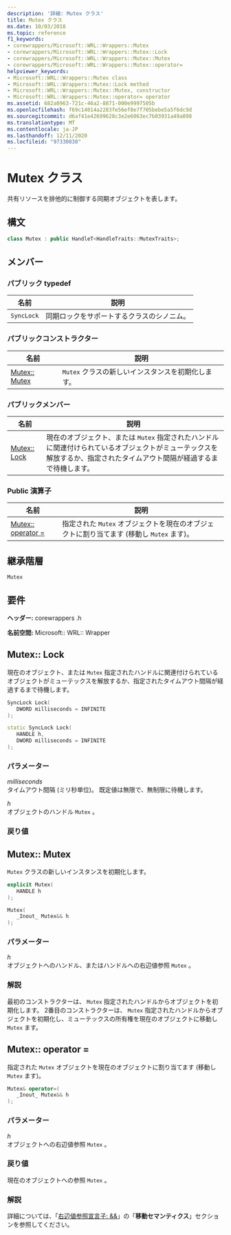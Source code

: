 ```yaml
---
description: '詳細: Mutex クラス'
title: Mutex クラス
ms.date: 10/03/2018
ms.topic: reference
f1_keywords:
- corewrappers/Microsoft::WRL::Wrappers::Mutex
- corewrappers/Microsoft::WRL::Wrappers::Mutex::Lock
- corewrappers/Microsoft::WRL::Wrappers::Mutex::Mutex
- corewrappers/Microsoft::WRL::Wrappers::Mutex::operator=
helpviewer_keywords:
- Microsoft::WRL::Wrappers::Mutex class
- Microsoft::WRL::Wrappers::Mutex::Lock method
- Microsoft::WRL::Wrappers::Mutex::Mutex, constructor
- Microsoft::WRL::Wrappers::Mutex::operator= operator
ms.assetid: 682a0963-721c-46a2-8871-000e9997505b
ms.openlocfilehash: f69c14014a2283fe56ef8e7f705bebe5a5f6dc9d
ms.sourcegitcommit: d6af41e42699628c3e2e6063ec7b03931a49a098
ms.translationtype: MT
ms.contentlocale: ja-JP
ms.lasthandoff: 12/11/2020
ms.locfileid: "97330838"
---
```

# <a name="mutex-class"></a>Mutex クラス

共有リソースを排他的に制御する同期オブジェクトを表します。

## <a name="syntax"></a>構文

```cpp
class Mutex : public HandleT<HandleTraits::MutexTraits>;
```

## <a name="members"></a>メンバー

### <a name="public-typedefs"></a>パブリック typedef

名前       | 説明
---------- | ------------------------------------------------------
`SyncLock` | 同期ロックをサポートするクラスのシノニム。

### <a name="public-constructor"></a>パブリックコンストラクター

名前                   | 説明
---------------------- | ------------------------------------------------
[Mutex:: Mutex](#mutex) | `Mutex` クラスの新しいインスタンスを初期化します。

### <a name="public-members"></a>パブリックメンバー

名前                 | 説明
-------------------- | --------------------------------------------------------------------------------------------------------------------------------------------------------------
[Mutex:: Lock](#lock) | 現在のオブジェクト、または `Mutex` 指定されたハンドルに関連付けられているオブジェクトがミューテックスを解放するか、指定されたタイムアウト間隔が経過するまで待機します。

### <a name="public-operator"></a>Public 演算子

名前                                 | 説明
------------------------------------ | ---------------------------------------------------------------------------
[Mutex:: operator =](#operator-assign) | 指定された `Mutex` オブジェクトを現在のオブジェクトに割り当てます (移動し `Mutex` ます)。

## <a name="inheritance-hierarchy"></a>継承階層

`Mutex`

## <a name="requirements"></a>要件

**ヘッダー:** corewrappers .h

**名前空間:** Microsoft:: WRL:: Wrapper

## <a name="mutexlock"></a><a name="lock"></a> Mutex:: Lock

現在のオブジェクト、または `Mutex` 指定されたハンドルに関連付けられているオブジェクトがミューテックスを解放するか、指定されたタイムアウト間隔が経過するまで待機します。

```cpp
SyncLock Lock(
   DWORD milliseconds = INFINITE
);

static SyncLock Lock(
   HANDLE h,
   DWORD milliseconds = INFINITE
);
```

### <a name="parameters"></a>パラメーター

*milliseconds*<br/>
タイムアウト間隔 (ミリ秒単位)。 既定値は無限で、無制限に待機します。

*h*<br/>
オブジェクトのハンドル `Mutex` 。

### <a name="return-value"></a>戻り値

## <a name="mutexmutex"></a><a name="mutex"></a> Mutex:: Mutex

`Mutex` クラスの新しいインスタンスを初期化します。

```cpp
explicit Mutex(
   HANDLE h
);

Mutex(
   _Inout_ Mutex&& h
);
```

### <a name="parameters"></a>パラメーター

*h*<br/>
オブジェクトへのハンドル、またはハンドルへの右辺値参照 `Mutex` 。

### <a name="remarks"></a>解説

最初のコンストラクターは、 `Mutex` 指定されたハンドルからオブジェクトを初期化します。 2番目のコンストラクターは、 `Mutex` 指定されたハンドルからオブジェクトを初期化し、ミューテックスの所有権を現在のオブジェクトに移動し `Mutex` ます。

## <a name="mutexoperator"></a><a name="operator-assign"></a> Mutex:: operator =

指定された `Mutex` オブジェクトを現在のオブジェクトに割り当てます (移動し `Mutex` ます)。

```cpp
Mutex& operator=(
   _Inout_ Mutex&& h
);
```

### <a name="parameters"></a>パラメーター

*h*<br/>
オブジェクトへの右辺値参照 `Mutex` 。

### <a name="return-value"></a>戻り値

現在のオブジェクトへの参照 `Mutex` 。

### <a name="remarks"></a>解説

詳細については、「[右辺値参照宣言子:  &&](../../cpp/rvalue-reference-declarator-amp-amp.md)」の「**移動セマンティクス**」セクションを参照してください。
